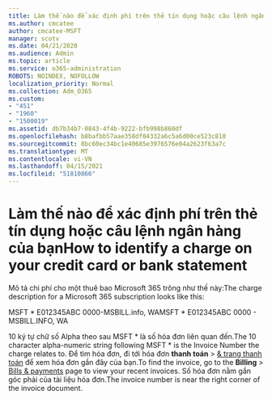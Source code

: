 ```yaml
---
title: Làm thế nào để xác định phí trên thẻ tín dụng hoặc câu lệnh ngân hàng của bạn
ms.author: cmcatee
author: cmcatee-MSFT
manager: scotv
ms.date: 04/21/2020
ms.audience: Admin
ms.topic: article
ms.service: o365-administration
ROBOTS: NOINDEX, NOFOLLOW
localization_priority: Normal
ms.collection: Adm_O365
ms.custom:
- "451"
- "1960"
- "1500019"
ms.assetid: db7b34b7-0843-4f4b-9222-bfb998b860df
ms.openlocfilehash: b8bafbb57aae358df04332a6c5a6d00ce523c810
ms.sourcegitcommit: 8bc60ec34bc1e40685e3976576e04a2623f63a7c
ms.translationtype: MT
ms.contentlocale: vi-VN
ms.lasthandoff: 04/15/2021
ms.locfileid: "51810866"
---
```

# <a name="how-to-identify-a-charge-on-your-credit-card-or-bank-statement"></a><span data-ttu-id="be3d9-102">Làm thế nào để xác định phí trên thẻ tín dụng hoặc câu lệnh ngân hàng của bạn</span><span class="sxs-lookup"><span data-stu-id="be3d9-102">How to identify a charge on your credit card or bank statement</span></span>

<span data-ttu-id="be3d9-103">Mô tả chi phí cho một thuê bao Microsoft 365 trông như thế này:</span><span class="sxs-lookup"><span data-stu-id="be3d9-103">The charge description for a Microsoft 365 subscription looks like this:</span></span>
  
<span data-ttu-id="be3d9-104">MSFT \* E012345ABC 0000-MSBILL.info, WA</span><span class="sxs-lookup"><span data-stu-id="be3d9-104">MSFT \* E012345ABC 0000 - MSBILL.INFO, WA</span></span>
  
<span data-ttu-id="be3d9-105">10 ký tự chữ số Alpha theo sau MSFT \* là số hóa đơn liên quan đến.</span><span class="sxs-lookup"><span data-stu-id="be3d9-105">The 10 character alpha-numeric string following MSFT \* is the Invoice Number the charge relates to.</span></span> <span data-ttu-id="be3d9-106">Để tìm hóa đơn, đi tới hóa đơn **thanh toán** \> [& trang thanh toán](https://go.microsoft.com/fwlink/p/?linkid=848039) để xem hóa đơn gần đây của bạn.</span><span class="sxs-lookup"><span data-stu-id="be3d9-106">To find the invoice, go to the **Billing** \> [Bills & payments](https://go.microsoft.com/fwlink/p/?linkid=848039) page to view your recent invoices.</span></span> <span data-ttu-id="be3d9-107">Số hóa đơn nằm gần góc phải của tài liệu hóa đơn.</span><span class="sxs-lookup"><span data-stu-id="be3d9-107">The invoice number is near the right corner of the invoice document.</span></span>